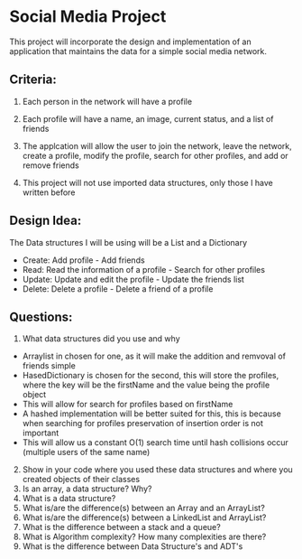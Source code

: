 

# Social Media Project

This project will incorporate the design and implementation of an application that maintains the data for a simple social media network.

## Criteria:

1. Each person in the network will have a profile
2. Each profile will have a name, an image, current status, and a list of friends

3. The applcation will allow the user to join the network, leave the network, create a profile, modify the profile, search for other profiles, and add or remove friends

4. This project will not use imported data structures, only those I have written before

## Design Idea:

The Data structures I will be using will be a List and a Dictionary

- Create: Add profile - Add friends
- Read: Read the information of a profile - Search for other profiles
- Update: Update and edit the profile - Update the friends list
- Delete: Delete a profile - Delete a friend of a profile

## Questions:
1. What data structures did you use and why
- Arraylist in chosen for one, as it will make the addition and remvoval of friends simple
- HasedDictionary is chosen for the second, this will store the profiles, where the key will be the firstName and the value being the profile object
- This will allow for search for profiles based on firstName
- A hashed implementation will be better suited for this, this is because when searching for profiles preservation of insertion order is not important
- This will allow us a constant O(1) search time until hash collisions occur (multiple users of the same name)

2. Show in your code where you used these data structures and where you created objects of their classes
3. Is an array, a data structure? Why?
4. What is a data structure?
5. What is/are the difference(s) between an Array and an ArrayList?
6. What is/are the difference(s) between a LinkedList and ArrayList?
7. What is the difference between a stack and a queue?
8. What is Algorithm complexity? How many complexities are there?
9. What is the difference between Data Structure's and ADT's

